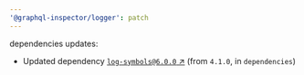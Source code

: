 ```yaml
---
'@graphql-inspector/logger': patch
---
```

dependencies updates:
  - Updated dependency [`log-symbols@6.0.0` ↗︎](https://www.npmjs.com/package/log-symbols/v/6.0.0)
    (from `4.1.0`, in `dependencies`)
